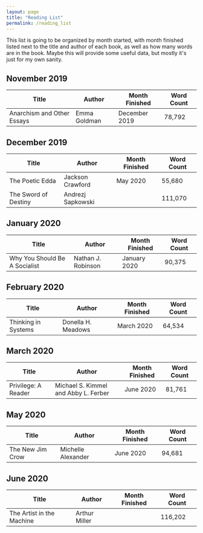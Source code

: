 ```yaml
---
layout: page
title: "Reading List"
permalink: /reading_list
---
```

This list is going to be organized by month started, with month finished listed next to the title and author of each book, as well as how many words are in the book. Maybe this will provide some useful data, but mostly it's just for my own sanity.

## November 2019

| Title | Author | Month Finished | Word Count |
| ---- | ---- | ---- | ---- |
| Anarchism and Other Essays | Emma Goldman | December 2019 | 78,792 |

## December 2019

| Title | Author | Month Finished | Word Count |
| ---- | ---- | ---- | ---- |
| The Poetic Edda | Jackson Crawford | May 2020 | 55,680 |
| The Sword of Destiny | Andrezj Sapkowski | | 111,070 |

## January 2020

| Title | Author | Month Finished | Word Count |
| ---- | ---- | ---- | ---- |
| Why You Should Be A Socialist | Nathan J. Robinson | January 2020 | 90,375 |

## February 2020

| Title | Author | Month Finished | Word Count |
| ---- | ---- | ---- | ---- |
| Thinking in Systems | Donella H. Meadows | March 2020 | 64,534 |

## March 2020

| Title | Author | Month Finished | Word Count |
| ---- | ---- | ---- | ---- |
| Privilege: A Reader | Michael S. Kimmel and Abby L. Ferber | June 2020 | 81,761 |

## May 2020

| Title | Author | Month Finished | Word Count |
| ---- | ---- | ---- | ---- |
| The New Jim Crow | Michelle Alexander | June 2020 | 94,681 |

## June 2020

| Title | Author | Month Finished | Word Count |
| ---- | ---- | ---- | ---- |
| The Artist in the Machine | Arthur Miller | | 116,202 |
